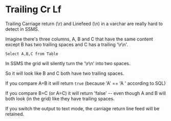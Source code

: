 ﻿# Trailing Cr Lf

Trailing Carriage return (\r) and Linefeed (\n) in a varchar are really hard to detect in SSMS.


Imagine there's three columns, A, B and C that have the same content except B has two trailing spaces and C has a trailing '\r\n'.

    Select A,B,C from Table


In SSMS the grid will silently turn the '\r\n' into two spaces.

So it will look like B and C both have two trailing spaces.


If you compare A=B it will return `true` (because 'A' == 'A  ' according to SQL)

If you compare B=C (or A=C) it will return 'false' -- even though A and B will both look (in the grid) like they have trailing spaces.

If you switch the output to text mode, the carriage return line feed will be retained.